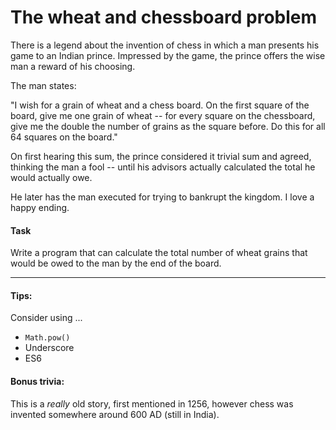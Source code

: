 # The wheat and chessboard problem

There is a legend about the invention of chess in which a man presents his game to an Indian prince.
Impressed by the game, the prince offers the wise man a reward of his choosing.

The man states:

"I wish for a grain of wheat and a chess board. On the first square of the board, give me one grain of wheat -- for every square on the chessboard, give me the double the number of grains as the square before. Do this for all 64 squares on the board."

On first hearing this sum, the prince considered it trivial sum and agreed, thinking the man a fool -- until his advisors actually calculated the total he would actually owe.

He later has the man executed for trying to bankrupt the kingdom. I love a happy ending.

#### Task

Write a program that can calculate the total number of wheat grains that would be owed to the man by the end of the board.

____

#### Tips:

Consider using ...
- `Math.pow()`
- Underscore
- ES6

#### Bonus trivia:
This is a *really* old story, first mentioned in 1256, however chess was invented somewhere around 600 AD (still in India).
